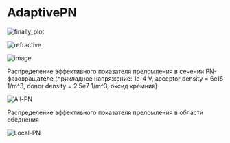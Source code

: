 # AdaptivePN

![finally_plot](https://github.com/Andorfim/AdaptivePN/assets/41545117/874c22e0-2fd4-49f8-8fe9-17efe872569a)


![refractive](https://github.com/Andorfim/AdaptivePN/assets/41545117/9ec2cfc7-1d43-4cd7-bc11-baa2637c9ab4)


![image](https://github.com/Andorfim/AdaptivePN/assets/41545117/a916493d-b204-4ded-a01b-5312d785329e)




Распределение эффективного показателя преломления в сечении PN-фазовращателе (прикладное напряжение: 1e-4 V, acceptor density = 6e15 1/m^3, donor density = 2.5e7 1/m^3, оксид кремния)



![All-PN](https://github.com/Andorfim/AdaptivePN/assets/41545117/26a8b77b-4bb3-452d-96fb-f401a8e427fe)






Распределение эффективного показателя преломления в области обеднения




![Local-PN](https://github.com/Andorfim/AdaptivePN/assets/41545117/ef418b98-fa41-440c-a4b0-4f16a835d85e)
